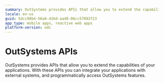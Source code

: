 ```yaml
---
summary: OutSystems provides APIs that allow you to extend the capabilities of your applications.
locale: en-us
guid: 5dcc98b4-56a6-416d-aa48-06cc57892f23
app_type: mobile apps, reactive web apps
platform-version: odc
---
```


# OutSystems APIs

OutSystems provides APIs that allow you to extend the capabilities of your applications. With these APIs you can integrate your applications with external systems, and programmatically access OutSystems features.
